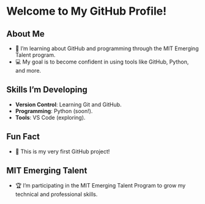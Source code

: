 # Welcome to My GitHub Profile!

## About Me
- 🌱 I’m learning about GitHub and programming through the MIT Emerging Talent program.  
- 💻 My goal is to become confident in using tools like GitHub, Python, and more.  

## Skills I’m Developing
- **Version Control**: Learning Git and GitHub.  
- **Programming**: Python (soon!).  
- **Tools**: VS Code (exploring).

## Fun Fact
- 🎉 This is my very first GitHub project!

## MIT Emerging Talent
- 🏆 I’m participating in the MIT Emerging Talent Program to grow my technical and professional skills. 
